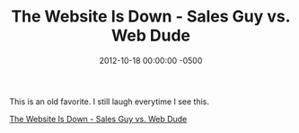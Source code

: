 ﻿---
layout: post
title:  The Website Is Down - Sales Guy vs. Web Dude 
date:   2012-10-18 00:00:00 -0500
categories: IT
---






This is an old favorite. I still laugh everytime I see this.

<a href="http://www.youtube.com/watch?v=W8_Kfjo3VjU">The Website Is Down - Sales Guy vs. Web Dude </a>


